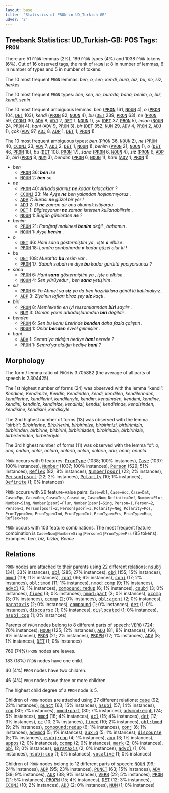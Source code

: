 ```yaml
---
layout: base
title:  'Statistics of PRON in UD_Turkish-GB'
udver: '2'
---
```


## Treebank Statistics: UD_Turkish-GB: POS Tags: `PRON`

There are 51 `PRON` lemmas (2%), 189 `PRON` types (4%) and 1038 `PRON` tokens (6%).
Out of 16 observed tags, the rank of `PRON` is: 8 in number of lemmas, 6 in number of types and 5 in number of tokens.

The 10 most frequent `PRON` lemmas: <em>ben, o, sen, kendi, bura, biz, bu, ne, siz, herkes</em>

The 10 most frequent `PRON` types:  <em>ben, sen, ne, burada, bana, benim, o, biz, kendi, senin</em>

The 10 most frequent ambiguous lemmas: <em>ben</em> (<tt><a href="tr_gb-pos-PRON.html">PRON</a></tt> 161, <tt><a href="tr_gb-pos-NOUN.html">NOUN</a></tt> 4), <em>o</em> (<tt><a href="tr_gb-pos-PRON.html">PRON</a></tt> 104, <tt><a href="tr_gb-pos-DET.html">DET</a></tt> 103), <em>kendi</em> (<tt><a href="tr_gb-pos-PRON.html">PRON</a></tt> 82, <tt><a href="tr_gb-pos-NOUN.html">NOUN</a></tt> 4), <em>bu</em> (<tt><a href="tr_gb-pos-DET.html">DET</a></tt> 239, <tt><a href="tr_gb-pos-PRON.html">PRON</a></tt> 63), <em>ne</em> (<tt><a href="tr_gb-pos-PRON.html">PRON</a></tt> 59, <tt><a href="tr_gb-pos-CCONJ.html">CCONJ</a></tt> 30, <tt><a href="tr_gb-pos-ADV.html">ADV</a></tt> 8, <tt><a href="tr_gb-pos-ADJ.html">ADJ</a></tt> 2, <tt><a href="tr_gb-pos-DET.html">DET</a></tt> 1, <tt><a href="tr_gb-pos-NOUN.html">NOUN</a></tt> 1), <em>şu</em> (<tt><a href="tr_gb-pos-DET.html">DET</a></tt> 37, <tt><a href="tr_gb-pos-PRON.html">PRON</a></tt> 5), <em>insan</em> (<tt><a href="tr_gb-pos-NOUN.html">NOUN</a></tt> 24, <tt><a href="tr_gb-pos-PRON.html">PRON</a></tt> 4), <em>hani</em> (<tt><a href="tr_gb-pos-ADV.html">ADV</a></tt> 9, <tt><a href="tr_gb-pos-PRON.html">PRON</a></tt> 3), <em>bir</em> (<tt><a href="tr_gb-pos-DET.html">DET</a></tt> 352, <tt><a href="tr_gb-pos-NUM.html">NUM</a></tt> 29, <tt><a href="tr_gb-pos-ADV.html">ADV</a></tt> 4, <tt><a href="tr_gb-pos-PRON.html">PRON</a></tt> 2, <tt><a href="tr_gb-pos-ADJ.html">ADJ</a></tt> 1), <em>çok</em> (<tt><a href="tr_gb-pos-ADV.html">ADV</a></tt> 97, <tt><a href="tr_gb-pos-ADJ.html">ADJ</a></tt> 8, <tt><a href="tr_gb-pos-ADP.html">ADP</a></tt> 1, <tt><a href="tr_gb-pos-DET.html">DET</a></tt> 1, <tt><a href="tr_gb-pos-PRON.html">PRON</a></tt> 1)

The 10 most frequent ambiguous types:  <em>ben</em> (<tt><a href="tr_gb-pos-PRON.html">PRON</a></tt> 36, <tt><a href="tr_gb-pos-NOUN.html">NOUN</a></tt> 2), <em>ne</em> (<tt><a href="tr_gb-pos-PRON.html">PRON</a></tt> 40, <tt><a href="tr_gb-pos-CCONJ.html">CCONJ</a></tt> 23, <tt><a href="tr_gb-pos-ADV.html">ADV</a></tt> 7, <tt><a href="tr_gb-pos-ADJ.html">ADJ</a></tt> 2, <tt><a href="tr_gb-pos-DET.html">DET</a></tt> 1, <tt><a href="tr_gb-pos-NOUN.html">NOUN</a></tt> 1), <em>benim</em> (<tt><a href="tr_gb-pos-PRON.html">PRON</a></tt> 21, <tt><a href="tr_gb-pos-NOUN.html">NOUN</a></tt> 1), <em>o</em> (<tt><a href="tr_gb-pos-DET.html">DET</a></tt> 46, <tt><a href="tr_gb-pos-PRON.html">PRON</a></tt> 18), <em>bu</em> (<tt><a href="tr_gb-pos-DET.html">DET</a></tt> 108, <tt><a href="tr_gb-pos-PRON.html">PRON</a></tt> 17), <em>sana</em> (<tt><a href="tr_gb-pos-PRON.html">PRON</a></tt> 6, <tt><a href="tr_gb-pos-NOUN.html">NOUN</a></tt> 4), <em>siz</em> (<tt><a href="tr_gb-pos-PRON.html">PRON</a></tt> 6, <tt><a href="tr_gb-pos-ADP.html">ADP</a></tt> 3), <em>biri</em> (<tt><a href="tr_gb-pos-PRON.html">PRON</a></tt> 8, <tt><a href="tr_gb-pos-NUM.html">NUM</a></tt> 3), <em>benden</em> (<tt><a href="tr_gb-pos-PRON.html">PRON</a></tt> 6, <tt><a href="tr_gb-pos-NOUN.html">NOUN</a></tt> 1), <em>hani</em> (<tt><a href="tr_gb-pos-ADV.html">ADV</a></tt> 1, <tt><a href="tr_gb-pos-PRON.html">PRON</a></tt> 1)


* <em>ben</em>
  * <tt><a href="tr_gb-pos-PRON.html">PRON</a></tt> 36: <em><b>ben</b> ise</em>
  * <tt><a href="tr_gb-pos-NOUN.html">NOUN</a></tt> 2: <em><b>ben</b> se</em>
* <em>ne</em>
  * <tt><a href="tr_gb-pos-PRON.html">PRON</a></tt> 40: <em>Arkadaşlarınız <b>ne</b> kadar kalacaklar ?</em>
  * <tt><a href="tr_gb-pos-CCONJ.html">CCONJ</a></tt> 23: <em>Ne Ayşe <b>ne</b> ben yalandan hoşlanmıyoruz .</em>
  * <tt><a href="tr_gb-pos-ADV.html">ADV</a></tt> 7: <em>Burası <b>ne</b> güzel bir yer !</em>
  * <tt><a href="tr_gb-pos-ADJ.html">ADJ</a></tt> 2: <em>O <b>ne</b> zaman dır onu okumak istiyordu .</em>
  * <tt><a href="tr_gb-pos-DET.html">DET</a></tt> 1: <em>Bilgisayarımı <b>ne</b> zaman istersen kullanabilirsin .</em>
  * <tt><a href="tr_gb-pos-NOUN.html">NOUN</a></tt> 1: <em>Bugün günlerden <b>ne</b> ?</em>
* <em>benim</em>
  * <tt><a href="tr_gb-pos-PRON.html">PRON</a></tt> 21: <em>Fotoğraf makinesi <b>benim</b> değil , babamın .</em>
  * <tt><a href="tr_gb-pos-NOUN.html">NOUN</a></tt> 1: <em>Ayşe <b>benim</b> .</em>
* <em>o</em>
  * <tt><a href="tr_gb-pos-DET.html">DET</a></tt> 46: <em>Hani sana göstermiştim ya , işte <b>o</b> elbise .</em>
  * <tt><a href="tr_gb-pos-PRON.html">PRON</a></tt> 18: <em>Londra sonbaharda <b>o</b> kadar güzel olur ki !</em>
* <em>bu</em>
  * <tt><a href="tr_gb-pos-DET.html">DET</a></tt> 108: <em>Murat’ta <b>bu</b> resim var .</em>
  * <tt><a href="tr_gb-pos-PRON.html">PRON</a></tt> 17: <em>Sabah sabah ne diye <b>bu</b> kadar gürültü yapıyorsunuz ?</em>
* <em>sana</em>
  * <tt><a href="tr_gb-pos-PRON.html">PRON</a></tt> 6: <em>Hani <b>sana</b> göstermiştim ya , işte o elbise .</em>
  * <tt><a href="tr_gb-pos-NOUN.html">NOUN</a></tt> 4: <em>Sen yürüyedur , ben <b>sana</b> yetişirim .</em>
* <em>siz</em>
  * <tt><a href="tr_gb-pos-PRON.html">PRON</a></tt> 6: <em>Ya Ahmet ya <b>siz</b> ya da ben hazırlıklara gönül lü katılmalıyız .</em>
  * <tt><a href="tr_gb-pos-ADP.html">ADP</a></tt> 3: <em>Ziya’nın lafları biraz şey <b>siz</b> kaçtı .</em>
* <em>biri</em>
  * <tt><a href="tr_gb-pos-PRON.html">PRON</a></tt> 8: <em>Memleketin en iyi ressamlarından <b>biri</b> sayılır .</em>
  * <tt><a href="tr_gb-pos-NUM.html">NUM</a></tt> 3: <em>Osman yakın arkadaşlarımdan <b>biri</b> değildir .</em>
* <em>benden</em>
  * <tt><a href="tr_gb-pos-PRON.html">PRON</a></tt> 6: <em>Sen bu konu üzerinde <b>benden</b> daha fazla çalıştın .</em>
  * <tt><a href="tr_gb-pos-NOUN.html">NOUN</a></tt> 1: <em>Onlar <b>benden</b> evvel gelmişler .</em>
* <em>hani</em>
  * <tt><a href="tr_gb-pos-ADV.html">ADV</a></tt> 1: <em>Semra’ya aldığın hediye <b>hani</b> nerede ?</em>
  * <tt><a href="tr_gb-pos-PRON.html">PRON</a></tt> 1: <em>Semra’ya aldığın hediye <b>hani</b> ?</em>

## Morphology

The form / lemma ratio of `PRON` is 3.705882 (the average of all parts of speech is 2.304425).

The 1st highest number of forms (24) was observed with the lemma “kendi”: <em>Kendime, Kendimize, Kendin, Kendinden, kendi, kendileri, kendilerinden, kendilerine, kendilerini, kendileriyle, kendim, kendimden, kendimi, kendine, kendini, kendiniz, kendinize, kendinizi, kendisi, kendisinde, kendisinden, kendisine, kendisini, kendisiyle</em>.

The 2nd highest number of forms (13) was observed with the lemma “birbir”: <em>Birbirlerine, Birbirlerini, birbirimize, birbirimizi, birbirimizin, birbirinden, birbirine, birbirini, birbirinizden, birbirinizin, birbirinizle, birbirlerinden, birbirleriyle</em>.

The 3rd highest number of forms (11) was observed with the lemma “o”: <em>o, ona, ondan, onlar, onlara, onlarla, onları, onların, onu, onun, onunla</em>.

`PRON` occurs with 9 features: <tt><a href="tr_gb-feat-PronType.html">PronType</a></tt> (1038; 100% instances), <tt><a href="tr_gb-feat-Case.html">Case</a></tt> (1037; 100% instances), <tt><a href="tr_gb-feat-Number.html">Number</a></tt> (1037; 100% instances), <tt><a href="tr_gb-feat-Person.html">Person</a></tt> (529; 51% instances), <tt><a href="tr_gb-feat-Reflex.html">Reflex</a></tt> (82; 8% instances), <tt><a href="tr_gb-feat-Number-psor.html">Number[psor]</a></tt> (22; 2% instances), <tt><a href="tr_gb-feat-Person-psor.html">Person[psor]</a></tt> (22; 2% instances), <tt><a href="tr_gb-feat-Polarity.html">Polarity</a></tt> (10; 1% instances), <tt><a href="tr_gb-feat-Definite.html">Definite</a></tt> (1; 0% instances)

`PRON` occurs with 26 feature-value pairs: `Case=Abl`, `Case=Acc`, `Case=Dat`, `Case=Equ`, `Case=Gen`, `Case=Ins`, `Case=Loc`, `Case=Nom`, `Definite=Def`, `Number=Plur`, `Number=Sing`, `Number[psor]=Plur`, `Number[psor]=Sing`, `Person=1`, `Person=2`, `Person=3`, `Person[psor]=2`, `Person[psor]=3`, `Polarity=Neg`, `Polarity=Pos`, `PronType=Dem`, `PronType=Ind`, `PronType=Int`, `PronType=Prs`, `PronType=Rcp`, `Reflex=Yes`

`PRON` occurs with 103 feature combinations.
The most frequent feature combination is `Case=Nom|Number=Sing|Person=1|PronType=Prs` (85 tokens).
Examples: <em>ben, biz, bizler, Bence</em>


## Relations

`PRON` nodes are attached to their parents using 22 different relations: <tt><a href="tr_gb-dep-nsubj.html">nsubj</a></tt> (341; 33% instances), <tt><a href="tr_gb-dep-obl.html">obl</a></tt> (285; 27% instances), <tt><a href="tr_gb-dep-obj.html">obj</a></tt> (155; 15% instances), <tt><a href="tr_gb-dep-nmod.html">nmod</a></tt> (119; 11% instances), <tt><a href="tr_gb-dep-root.html">root</a></tt> (66; 6% instances), <tt><a href="tr_gb-dep-conj.html">conj</a></tt> (17; 2% instances), <tt><a href="tr_gb-dep-obl-tmod.html">obl:tmod</a></tt> (11; 1% instances), <tt><a href="tr_gb-dep-nmod-comp.html">nmod:comp</a></tt> (9; 1% instances), <tt><a href="tr_gb-dep-advcl.html">advcl</a></tt> (6; 1% instances), <tt><a href="tr_gb-dep-compound-redup.html">compound:redup</a></tt> (6; 1% instances), <tt><a href="tr_gb-dep-csubj.html">csubj</a></tt> (3; 0% instances), <tt><a href="tr_gb-dep-fixed.html">fixed</a></tt> (3; 0% instances), <tt><a href="tr_gb-dep-nmod-part.html">nmod:part</a></tt> (3; 0% instances), <tt><a href="tr_gb-dep-xcomp.html">xcomp</a></tt> (3; 0% instances), <tt><a href="tr_gb-dep-ccomp.html">ccomp</a></tt> (2; 0% instances), <tt><a href="tr_gb-dep-obl-agent.html">obl:agent</a></tt> (2; 0% instances), <tt><a href="tr_gb-dep-parataxis.html">parataxis</a></tt> (2; 0% instances), <tt><a href="tr_gb-dep-compound.html">compound</a></tt> (1; 0% instances), <tt><a href="tr_gb-dep-det.html">det</a></tt> (1; 0% instances), <tt><a href="tr_gb-dep-discourse.html">discourse</a></tt> (1; 0% instances), <tt><a href="tr_gb-dep-dislocated.html">dislocated</a></tt> (1; 0% instances), <tt><a href="tr_gb-dep-nsubj-cop.html">nsubj:cop</a></tt> (1; 0% instances)

Parents of `PRON` nodes belong to 8 different parts of speech: <tt><a href="tr_gb-pos-VERB.html">VERB</a></tt> (724; 70% instances), <tt><a href="tr_gb-pos-NOUN.html">NOUN</a></tt> (125; 12% instances), <tt><a href="tr_gb-pos-ADJ.html">ADJ</a></tt> (81; 8% instances),  (66; 6% instances), <tt><a href="tr_gb-pos-PRON.html">PRON</a></tt> (21; 2% instances), <tt><a href="tr_gb-pos-PROPN.html">PROPN</a></tt> (12; 1% instances), <tt><a href="tr_gb-pos-ADV.html">ADV</a></tt> (8; 1% instances), <tt><a href="tr_gb-pos-DET.html">DET</a></tt> (1; 0% instances)

769 (74%) `PRON` nodes are leaves.

183 (18%) `PRON` nodes have one child.

40 (4%) `PRON` nodes have two children.

46 (4%) `PRON` nodes have three or more children.

The highest child degree of a `PRON` node is 5.

Children of `PRON` nodes are attached using 27 different relations: <tt><a href="tr_gb-dep-case.html">case</a></tt> (92; 22% instances), <tt><a href="tr_gb-dep-punct.html">punct</a></tt> (63; 15% instances), <tt><a href="tr_gb-dep-nsubj.html">nsubj</a></tt> (57; 14% instances), <tt><a href="tr_gb-dep-cop.html">cop</a></tt> (30; 7% instances), <tt><a href="tr_gb-dep-nmod-part.html">nmod:part</a></tt> (30; 7% instances), <tt><a href="tr_gb-dep-advmod-emph.html">advmod:emph</a></tt> (24; 6% instances), <tt><a href="tr_gb-dep-nmod.html">nmod</a></tt> (18; 4% instances), <tt><a href="tr_gb-dep-acl.html">acl</a></tt> (15; 4% instances), <tt><a href="tr_gb-dep-det.html">det</a></tt> (12; 3% instances), <tt><a href="tr_gb-dep-cc.html">cc</a></tt> (10; 2% instances), <tt><a href="tr_gb-dep-fixed.html">fixed</a></tt> (10; 2% instances), <tt><a href="tr_gb-dep-obl-tmod.html">obl:tmod</a></tt> (9; 2% instances), <tt><a href="tr_gb-dep-compound-redup.html">compound:redup</a></tt> (6; 1% instances), <tt><a href="tr_gb-dep-conj.html">conj</a></tt> (6; 1% instances), <tt><a href="tr_gb-dep-advmod.html">advmod</a></tt> (5; 1% instances), <tt><a href="tr_gb-dep-aux-q.html">aux:q</a></tt> (5; 1% instances), <tt><a href="tr_gb-dep-discourse.html">discourse</a></tt> (5; 1% instances), <tt><a href="tr_gb-dep-csubj-cop.html">csubj:cop</a></tt> (4; 1% instances), <tt><a href="tr_gb-dep-aux.html">aux</a></tt> (3; 1% instances), <tt><a href="tr_gb-dep-appos.html">appos</a></tt> (2; 0% instances), <tt><a href="tr_gb-dep-ccomp.html">ccomp</a></tt> (2; 0% instances), <tt><a href="tr_gb-dep-mark.html">mark</a></tt> (2; 0% instances), <tt><a href="tr_gb-dep-obl.html">obl</a></tt> (2; 0% instances), <tt><a href="tr_gb-dep-parataxis.html">parataxis</a></tt> (2; 0% instances), <tt><a href="tr_gb-dep-advcl.html">advcl</a></tt> (1; 0% instances), <tt><a href="tr_gb-dep-nsubj-cop.html">nsubj:cop</a></tt> (1; 0% instances), <tt><a href="tr_gb-dep-vocative.html">vocative</a></tt> (1; 0% instances)

Children of `PRON` nodes belong to 12 different parts of speech: <tt><a href="tr_gb-pos-NOUN.html">NOUN</a></tt> (99; 24% instances), <tt><a href="tr_gb-pos-ADP.html">ADP</a></tt> (95; 23% instances), <tt><a href="tr_gb-pos-PUNCT.html">PUNCT</a></tt> (63; 15% instances), <tt><a href="tr_gb-pos-ADV.html">ADV</a></tt> (39; 9% instances), <tt><a href="tr_gb-pos-AUX.html">AUX</a></tt> (38; 9% instances), <tt><a href="tr_gb-pos-VERB.html">VERB</a></tt> (22; 5% instances), <tt><a href="tr_gb-pos-PRON.html">PRON</a></tt> (21; 5% instances), <tt><a href="tr_gb-pos-PROPN.html">PROPN</a></tt> (15; 4% instances), <tt><a href="tr_gb-pos-DET.html">DET</a></tt> (12; 3% instances), <tt><a href="tr_gb-pos-CCONJ.html">CCONJ</a></tt> (10; 2% instances), <tt><a href="tr_gb-pos-ADJ.html">ADJ</a></tt> (2; 0% instances), <tt><a href="tr_gb-pos-NUM.html">NUM</a></tt> (1; 0% instances)

